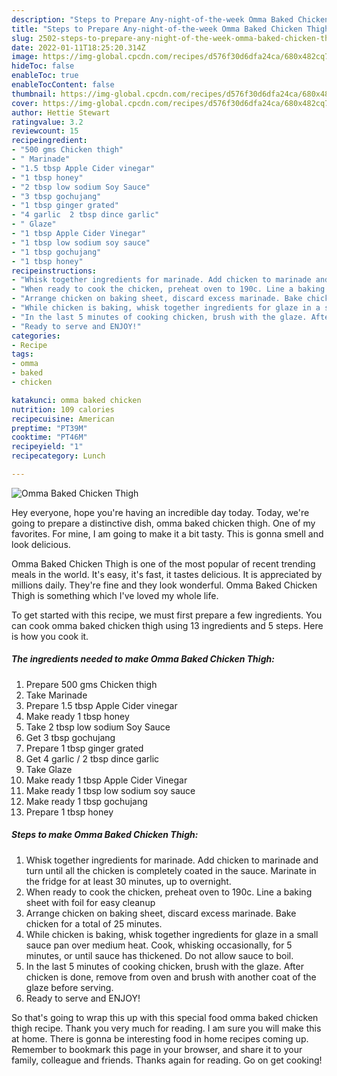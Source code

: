 ```yaml
---
description: "Steps to Prepare Any-night-of-the-week Omma Baked Chicken Thigh"
title: "Steps to Prepare Any-night-of-the-week Omma Baked Chicken Thigh"
slug: 2502-steps-to-prepare-any-night-of-the-week-omma-baked-chicken-thigh
date: 2022-01-11T18:25:20.314Z
image: https://img-global.cpcdn.com/recipes/d576f30d6dfa24ca/680x482cq70/omma-baked-chicken-thigh-recipe-main-photo.jpg
hideToc: false
enableToc: true
enableTocContent: false
thumbnail: https://img-global.cpcdn.com/recipes/d576f30d6dfa24ca/680x482cq70/omma-baked-chicken-thigh-recipe-main-photo.jpg
cover: https://img-global.cpcdn.com/recipes/d576f30d6dfa24ca/680x482cq70/omma-baked-chicken-thigh-recipe-main-photo.jpg
author: Hettie Stewart
ratingvalue: 3.2
reviewcount: 15
recipeingredient:
- "500 gms Chicken thigh"
- " Marinade"
- "1.5 tbsp Apple Cider vinegar"
- "1 tbsp honey"
- "2 tbsp low sodium Soy Sauce"
- "3 tbsp gochujang"
- "1 tbsp ginger grated"
- "4 garlic  2 tbsp dince garlic"
- " Glaze"
- "1 tbsp Apple Cider Vinegar"
- "1 tbsp low sodium soy sauce"
- "1 tbsp gochujang"
- "1 tbsp honey"
recipeinstructions:
- "Whisk together ingredients for marinade. Add chicken to marinade and turn until all the chicken is completely coated in the sauce. Marinate in the fridge for at least 30 minutes, up to overnight."
- "When ready to cook the chicken, preheat oven to 190c. Line a baking sheet with foil for easy cleanup"
- "Arrange chicken on baking sheet, discard excess marinade. Bake chicken for a total of 25 minutes."
- "While chicken is baking, whisk together ingredients for glaze in a small sauce pan over medium heat. Cook, whisking occasionally, for 5 minutes, or until sauce has thickened. Do not allow sauce to boil."
- "In the last 5 minutes of cooking chicken, brush with the glaze. After chicken is done, remove from oven and brush with another coat of the glaze before serving."
- "Ready to serve and ENJOY!"
categories:
- Recipe
tags:
- omma
- baked
- chicken

katakunci: omma baked chicken 
nutrition: 109 calories
recipecuisine: American
preptime: "PT39M"
cooktime: "PT46M"
recipeyield: "1"
recipecategory: Lunch

---
```



![Omma Baked Chicken Thigh](https://img-global.cpcdn.com/recipes/d576f30d6dfa24ca/680x482cq70/omma-baked-chicken-thigh-recipe-main-photo.jpg)

Hey everyone, hope you're having an incredible day today. Today, we're going to prepare a distinctive dish, omma baked chicken thigh. One of my favorites. For mine, I am going to make it a bit tasty. This is gonna smell and look delicious.

Omma Baked Chicken Thigh is one of the most popular of recent trending meals in the world. It's easy, it's fast, it tastes delicious. It is appreciated by millions daily. They're fine and they look wonderful. Omma Baked Chicken Thigh is something which I've loved my whole life.




To get started with this recipe, we must first prepare a few ingredients. You can cook omma baked chicken thigh using 13 ingredients and 5 steps. Here is how you cook it.

<!--inarticleads1-->

##### The ingredients needed to make Omma Baked Chicken Thigh:

1. Prepare 500 gms Chicken thigh
1. Take  Marinade
1. Prepare 1.5 tbsp Apple Cider vinegar
1. Make ready 1 tbsp honey
1. Take 2 tbsp low sodium Soy Sauce
1. Get 3 tbsp gochujang
1. Prepare 1 tbsp ginger grated
1. Get 4 garlic / 2 tbsp dince garlic
1. Take  Glaze
1. Make ready 1 tbsp Apple Cider Vinegar
1. Make ready 1 tbsp low sodium soy sauce
1. Make ready 1 tbsp gochujang
1. Prepare 1 tbsp honey




<!--inarticleads2-->

##### Steps to make Omma Baked Chicken Thigh:

1. Whisk together ingredients for marinade. Add chicken to marinade and turn until all the chicken is completely coated in the sauce. Marinate in the fridge for at least 30 minutes, up to overnight.
1. When ready to cook the chicken, preheat oven to 190c. Line a baking sheet with foil for easy cleanup
1. Arrange chicken on baking sheet, discard excess marinade. Bake chicken for a total of 25 minutes.
1. While chicken is baking, whisk together ingredients for glaze in a small sauce pan over medium heat. Cook, whisking occasionally, for 5 minutes, or until sauce has thickened. Do not allow sauce to boil.
1. In the last 5 minutes of cooking chicken, brush with the glaze. After chicken is done, remove from oven and brush with another coat of the glaze before serving.
1. Ready to serve and ENJOY!



So that's going to wrap this up with this special food omma baked chicken thigh recipe. Thank you very much for reading. I am sure you will make this at home. There is gonna be interesting food in home recipes coming up. Remember to bookmark this page in your browser, and share it to your family, colleague and friends. Thanks again for reading. Go on get cooking!
